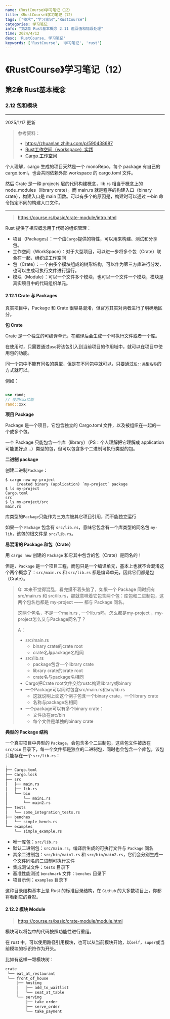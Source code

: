 ```yaml
---
name: 《RustCourse》学习笔记（12）
title: 《RustCourse》学习笔记（12）
tags: ["技术","学习笔记","RustCourse"]
categories: 学习笔记
info: "第2章 Rust基本概念 2.11 返回值和错误处理"
time: 2024/4/12
desc: 'RustCourse, 学习笔记'
keywords: ['RustCourse', '学习笔记', 'rust']
---
```


# 《RustCourse》学习笔记（12）

## 第2章 Rust基本概念

### 2.12 包和模块

---

2025/1/17 更新

> 参考资料：
>
> - https://zhuanlan.zhihu.com/p/590438687
> - [Rust工作空间（workspace）实践](https://www.cnblogs.com/w4ngzhen/p/18183529)
> - [Cargo 工作空间](https://kaisery.github.io/trpl-zh-cn/ch14-03-cargo-workspaces.html)

个人理解，cargo 生成的项目天然是一个 monoRepo，每个 package 有自己的 cargo.toml，也会共同依赖外部 workspace 的 cargo.toml 文件。

然后 Crate 是一种 projects 层的代码构建概念，lib.rs 相当于概念上的 node_modules（library crate）。而 main.rs 就是程序的构建入口（binary crate），构建入口是 main 函数。可以有多个的原因是，构建时可以通过 --bin 命令指定不同的构建入口文件。

---

> https://course.rs/basic/crate-module/intro.html

Rust 提供了相应概念用于代码的组织管理：

- 项目（Packages）：一个由`Cargo`提供的特性，可以用来构建、测试和分享包。
- 工作空间（WorkSpace）：对于大型项目，可以进一步将多个包（Crate）联合在一起，组织成工作空间
- 包（Crate）：一个由多个模块组成的树形结构，可以作为第三方库进行分发，也可以生成可执行文件进行运行。
- 模块（Module）：可以一个文件多个模块，也可以一个文件一个模块，模块是真实项目中的代码组织单元。

#### 2.12.1 Crate 与 Packages

真实项目中，Package 和 Crate 很容易混淆，但官方其实对两者进行了明确地区分。

**包 Crate**

Crate 是一个独立的可编译单元，在编译后会生成一个可执行文件或者一个库。

在使用时，只需要通过`use`将该包引入到当前项目的作用域中，就可以在项目中使用包的功能。

同一个包中不能有同名的类型，但是在不同包中就可以，只要通过`包::类型名称`的方式就可以。

例如：

```rust

use rand;
// 使用xxx功能
rand::xxx

```

**项目 Package**

Package 是一个项目，它包含独立的 Cargo.toml 文件，以及被组织在一起的一个或多个包。

一个 Package 只能包含一个库（library）（PS：个人理解把它理解成 application 可能更好点...）类型的包，但可以包含多个二进制可执行类型的包。

**二进制 package**

创建二进制`Package`：

```shell
$ cargo new my-project
     Created binary (application) `my-project` package
$ ls my-project
Cargo.toml
src
$ ls my-project/src
main.rs
```

库类型的`Package`只能作为三方库被其它项目引用，而不能独立运行

如果一个 `Package` 包含有 `src/lib.rs`，意味它包含有一个库类型的同名包 `my-lib`，该包的根文件是 `src/lib.rs`。

**易混淆的 Package 和包（Crate）**

用 `cargo new` 创建的 `Package` 和它其中包含的包（Crate）是同名的！

但是，`Package` 是一个项目工程，而包只是一个编译单元，基本上也就不会混淆这个两个概念了：`src/main.rs` 和 `src/lib.rs` 都是编译单元，因此它们都是包（Crate）。



> Q: 本来不觉得混乱，看完摸不着头脑了，如果一个 Package 同时拥有 src/main.rs 和 src/lib.rs，那就意味着它包含两个包：库包和二进制包，这两个包名也都是 my-project —— 都与 Package 同名。
>
> 这两个包名，不是一个main.rs , 一个lib.rs吗，怎么都是my-project ，my-project怎么又与Package同名了？
>
> A：
>
> - src/main.rs
>   - binary crate的crate root
>   - crate名与package名相同
> - src/lib.rs
>   - package包含一个library crate
>   - library crate的crate root
>   - crate名与package名相同
> - Cargo把Crate root文件交给rustc构建library或binary
> - 一个Package可以同时包含src/main.rs和src/lib.rs
>   - 这就说明上面这个例子包含一个binary crate，一个library crate
>   - 名称与package名相同
> - 一个package可以有多个binary crate：
>   - 文件放在src/bin
>   - 每个文件是单独的binary crate

**典型的 Package 结构**

一个真实项目中典型的 `Package`，会包含多个二进制包，这些包文件被放在 `src/bin` 目录下，每一个文件都是独立的二进制包，同时也会包含一个库包，该包只能存在一个 `src/lib.rs`：

```txt
.
├── Cargo.toml
├── Cargo.lock
├── src
│   ├── main.rs
│   ├── lib.rs
│   └── bin
│       └── main1.rs
│       └── main2.rs
├── tests
│   └── some_integration_tests.rs
├── benches
│   └── simple_bench.rs
└── examples
    └── simple_example.rs
```

- 唯一库包：`src/lib.rs`
- 默认二进制包：`src/main.rs`，编译后生成的可执行文件与 `Package` 同名
- 其余二进制包：`src/bin/main1.rs` 和 `src/bin/main2.rs`，它们会分别生成一个文件同名的二进制可执行文件
- 集成测试文件：`tests` 目录下
- 基准性能测试 `benchmark` 文件：`benches` 目录下
- 项目示例：`examples` 目录下

这种目录结构基本上是 Rust 的标准目录结构，在 `GitHub` 的大多数项目上，你都将看到它的身影。

#### 2.12.2 模块 Module

> https://course.rs/basic/crate-module/module.html

模块可以将包中的代码按照功能性进行重组。

在 rust 中，可以使用路径引用模块，也可以从当前模块开始，以`self`，`super`或当前模块的标识符作为开头。

比如有这样一颗模块树：

```txt
crate
 └── eat_at_restaurant
 └── front_of_house
     ├── hosting
     │   ├── add_to_waitlist
     │   └── seat_at_table
     └── serving
         ├── take_order
         ├── serve_order
         └── take_payment
```
























